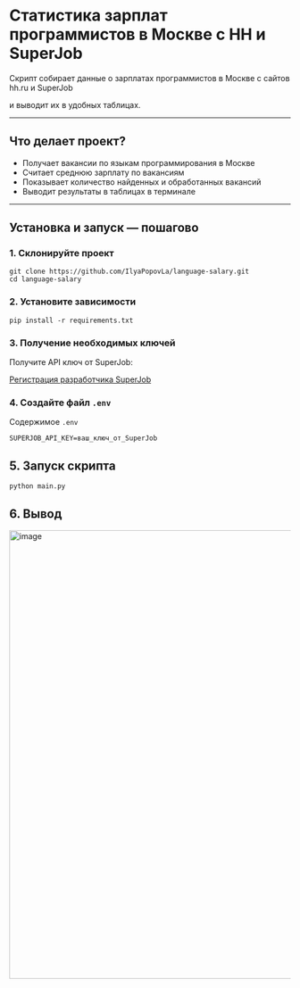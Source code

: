 # Статистика зарплат программистов в Москве с HH и SuperJob

Cкрипт собирает данные о зарплатах программистов в Москве с сайтов hh.ru и SuperJob

и выводит их в удобных таблицах.

---

## Что делает проект?

- Получает вакансии по языкам программирования в Москве
- Считает среднюю зарплату по вакансиям
- Показывает количество найденных и обработанных вакансий
- Выводит результаты в таблицах в терминале

---

## Установка и запуск — пошагово

### 1. Склонируйте проект

```
git clone https://github.com/IlyaPopovLa/language-salary.git
cd language-salary
```

### 2. Установите зависимости

```
pip install -r requirements.txt
```

### 3. Получение необходимых ключей

Получите API ключ от SuperJob:

[Регистрация разработчика SuperJob](https://api.superjob.ru/)


### 4. Создайте файл ```.env```

Содержимое ```.env```
```
SUPERJOB_API_KEY=ваш_ключ_от_SuperJob
```

## 5. Запуск скрипта

```python main.py```

## 6. Вывод
<img width="1409" height="804" alt="image" src="https://github.com/user-attachments/assets/82d37d5d-62de-4119-a5cf-d96dd93a9eb4" />

